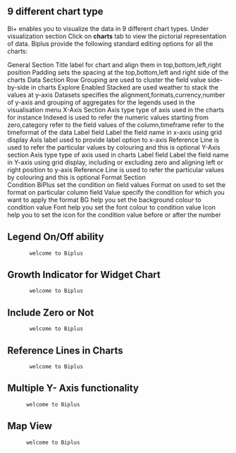 ## 9 different chart type

Bi+ enables you to visualize the data in 9 different chart types.
Under visualization section Click on **charts** tab to view the pictorial representation of data.
Biplus provide the following standard editing options for all the charts:

General Section
Title label for chart and align them in top,bottom,left,right position 
Padding sets the spacing at the top,bottom,left and right side of the charts
Data Section
Row Grouping are used to cluster the field value side-by-side in charts
Explore Enabled 
Stacked are used weather to stack the values at y-axis 
Datasets specifies the alignment,formats,currency,number of y-axis and grouping of aggregates for the legends used in the visualisation menu
 X-Axis Section
Axis type type of axis used in the charts for instance Indexed is used to refer the numeric values starting from zero,category refer to the field values of the column,timeframe refer to the timeformat of the data
Label field Label the field name in x-axis using grid display
Axis label used to provide label option to x-axis
Reference Line is used to refer the particular values by colouring and this is optional
Y-Axis section
Axis type type of axis used in charts
Label field Label the field name in Y-axis using grid display, including or excluding zero and aligning left or right position to y-axis
Reference Line is used to refer the particular values by colouring and this is optional
Format Section      
Condition BiPlus set the condition on field values
Format on used to set the format on particular column field
Value  specify the condition for which you want to apply the format
BG help you set the background colour to condition value
Font help you set the font colour to condition value
Icon help you to set the icon for the condition value before or after the number


## Legend On/Off ability

           welcome to Biplus  

## Growth Indicator for Widget Chart

           welcome to Biplus

## Include Zero or Not

           welcome to Biplus

## Reference Lines in Charts

           welcome to Biplus

## Multiple Y- Axis functionality

          welcome to Biplus

## Map View

          welcome to Biplus

<!--stackedit_data:
eyJoaXN0b3J5IjpbLTQ3NzI4MTEwMV19
-->